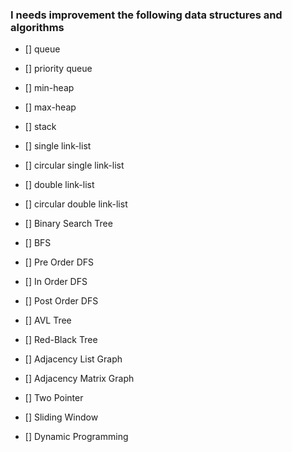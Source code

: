 ### I needs improvement the following data structures and algorithms

- [] queue
- [] priority queue
- [] min-heap
- [] max-heap
- [] stack

- [] single link-list
- [] circular single link-list
- [] double link-list
- [] circular double link-list

- [] Binary Search Tree
- [] BFS
- [] Pre Order DFS
- [] In Order DFS
- [] Post Order DFS

- [] AVL Tree

- [] Red-Black Tree

- [] Adjacency List Graph
- [] Adjacency Matrix Graph

- [] Two Pointer
- [] Sliding Window
- [] Dynamic Programming
